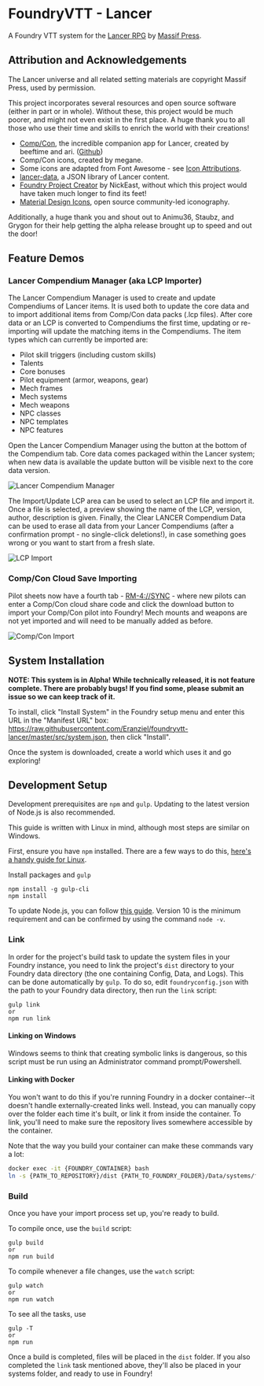# FoundryVTT - Lancer
A Foundry VTT system for the [Lancer RPG](https://massif-press.itch.io/corebook-pdf) by [Massif Press](https://massif-press.itch.io/). 

## Attribution and Acknowledgements
The Lancer universe and all related setting materials are copyright Massif Press, used by permission.

This project incorporates several resources and open source software (either in part or in whole). Without these, this project would be much poorer, and might not even exist in the first place. A huge thank you to all those who use their time and skills to enrich the world with their creations!
* [Comp/Con](https://compcon.app), the incredible companion app for Lancer, created by beeftime and ari. ([Github](https://github.com/massif-press/compcon))
* Comp/Con icons, created by megane.
* Some icons are adapted from Font Awesome - see [Icon Attributions](dist/assets/icons/ATTRIBUTION.md).
* [lancer-data](https://github.com/massif-press/lancer-data), a JSON library of Lancer content.
* [Foundry Project Creator](https://gitlab.com/foundry-projects/foundry-pc) by NickEast, without which this project would have taken much longer to find its feet!
* [Material Design Icons](https://materialdesignicons.com/), open source community-led iconography.

Additionally, a huge thank you and shout out to Animu36, Staubz, and Grygon for their help getting the alpha release brought up to speed and out the door!

## Feature Demos
### Lancer Compendium Manager (aka LCP Importer)
The Lancer Compendium Manager is used to create and update Compendiums of Lancer items. It is used both to update the core data and to import additional items from Comp/Con data packs (.lcp files). After core data or an LCP is converted to Compendiums the first time, updating or re-importing will update the matching items in the Compendiums. The item types which can currently be imported are:
* Pilot skill triggers (including custom skills)
* Talents
* Core bonuses
* Pilot equipment (armor, weapons, gear)
* Mech frames
* Mech systems
* Mech weapons
* NPC classes
* NPC templates
* NPC features

Open the Lancer Compendium Manager using the button at the bottom of the Compendium tab. Core data comes packaged within the Lancer system; when new data is available the update button will be visible next to the core data version.

![Lancer Compendium Manager](https://i.imgur.com/R5Iw2x4.png)

The Import/Update LCP area can be used to select an LCP file and import it. Once a file is selected, a preview showing the name of the LCP, version, author, description is given. Finally, the Clear LANCER Compendium Data can be used to erase all data from your Lancer Compendiums (after a confirmation prompt - no single-click deletions!), in case something goes wrong or you want to start from a fresh slate.

![LCP Import](https://i.imgur.com/ibFhiIw.png)

### Comp/Con Cloud Save Importing
Pilot sheets now have a fourth tab - <RM-4://SYNC> - where new pilots can enter a Comp/Con cloud share code and click the download button to import your Comp/Con pilot into Foundry! Mech mounts and weapons are not yet imported and will need to be manually added as before.

![Comp/Con Import](https://i.imgur.com/Nm0mMIB.gif)

## System Installation
**NOTE: This system is in Alpha! While technically released, it is not feature complete. There are probably bugs! If you find some, please submit an issue so we can keep track of it.**

To install, click "Install System" in the Foundry setup menu and enter this URL in the "Manifest URL" box: https://raw.githubusercontent.com/Eranziel/foundryvtt-lancer/master/src/system.json, then click "Install". 

Once the system is downloaded, create a world which uses it and go exploring!

## Development Setup
Development prerequisites are `npm` and `gulp`. Updating to the latest version of Node.js is also recommended.

This guide is written with Linux in mind, although most steps are similar on Windows.

First, ensure you have `npm` installed. There are a few ways to do this, [here's a handy guide for Linux](https://linuxize.com/post/how-to-install-node-js-on-ubuntu-18.04/).

Install packages and `gulp`

```
npm install -g gulp-cli
npm install
```

To update Node.js, you can follow [this guide](https://phoenixnap.com/kb/update-node-js-version). Version 10 is the minimum requirement and can be confirmed by using the command `node -v`.

### Link
In order for the project's build task to update the system files in your Foundry instance, you need to link the project's `dist` directory to your Foundry data directory (the one containing Config, Data, and Logs). This can be done automatically by `gulp`. To do so, edit `foundryconfig.json` with the path to your Foundry data directory, then run the `link` script:
```
gulp link
or
npm run link
```
#### Linking on Windows 
Windows seems to think that creating symbolic links is dangerous, so this script must be run using an Administrator command prompt/Powershell.

#### Linking with Docker
You won't want to do this if you're running Foundry in a docker container--it doesn't handle externally-created links well. Instead, you can manually copy over the folder each time it's built, or link it from inside the container. 
To link, you'll need to make sure the repository lives somewhere accessible by the container.

Note that the way you build your container can make these commands vary a lot:
```bash
docker exec -it {FOUNDRY_CONTAINER} bash
ln -s {PATH_TO_REPOSITORY}/dist {PATH_TO_FOUNDRY_FOLDER}/Data/systems/foundry
```

### Build
Once you have your import process set up, you're ready to build.

To compile once, use the `build` script:

```
gulp build
or
npm run build
```

To compile whenever a file changes, use the `watch` script:

```
gulp watch
or
npm run watch
```

To see all the tasks, use

```
gulp -T
or
npm run
```

Once a build is completed, files will be placed in the `dist` folder. If you also completed the `link` task mentioned above, they'll also be placed in your systems folder, and ready to use in Foundry!
